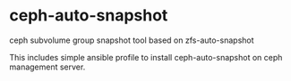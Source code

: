 # ceph-auto-snapshot

ceph subvolume group snapshot tool based on zfs-auto-snapshot

This includes simple ansible profile to install ceph-auto-snapshot on ceph
management server.
